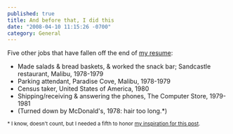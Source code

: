 ```yaml
---
published: true
title: And before that, I did this
date: "2008-04-10 11:15:26 -0700"
category: General
---
```


Five other jobs that have fallen off the end of
<a href="http://www.linkedin.com/in/bryanstearns">my resume</a>:<!--more-->

- Made salads & bread baskets, & worked the snack bar; Sandcastle restaurant,
  Malibu, 1978-1979
- Parking attendant, Paradise Cove, Malibu, 1978-1979
- Census taker, United States of America, 1980
- Shipping/receiving & answering the phones, The Computer Store, 1979-1981
- (Turned down by McDonald's, 1978: hair too long.\*)

<small>\* I know, doesn't count, but I needed a fifth to honor
<a href="http://www.5ives.com/">my inspiration for this post</a>.</small>
